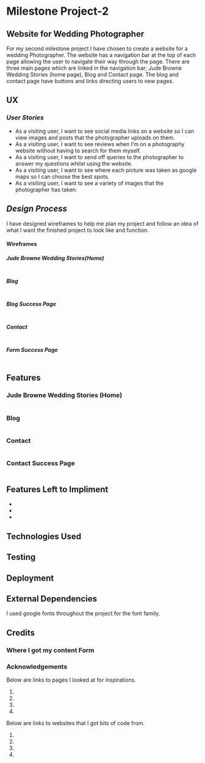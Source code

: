 # Milestone Project-2
## Website for Wedding Photographer
<p>For my second milestone project I have chosen to create a website for a wedding Photographer. The website has a navigation bar at the top of each page allowing the user to navigate their way through the page.  There are three main pages which are linked in the navigation bar; Jude Browne Wedding Stories (home page), Blog and Contact page. The blog and contact page have buttons and links directing users to new pages.</p>

## UX
<!------------------------Add in Text-->

### <em>User Stories</em>
<ul>
<li>As a visiting user, I want to see social media links on a website so I can view images and posts that the photographer uploads on them.</li>
<li>As a visiting user, I want to see reviews when I’m on a photography website without having to search for them myself.</li>
<li>As a visiting user, I want to send off queries to the photographer to answer my questions whilst using the website.</li>
<li>As a visiting user, I want to see where each picture was taken as google maps so I can choose the best spots.</li>
<li>As a visiting user, I want to see a variety of images that the photographer has taken.</li>
</ul>

## <em>Design Process</em>

<p>I have designed wireframes to help me plan my project and follow an idea of what I want the finished project to look like and function.</p>

#### Wireframes


##### Jude Browne Wedding Stories(Home)
<img src="" alt="">

##### Blog
<img src="" alt="">

##### Blog Success Page
<img src="" alt="">

##### Contact
<img src="" alt="">

##### Form Success Page
<img src="" alt="">

## Features

### Jude Browne Wedding Stories (Home)

<p></p>
<img src="" alt="">

### Blog

<p></p>
<img src="" alt="">

### Contact 

<p></p>
<img src="" alt="">

### Contact Success Page

<p></p>
<img src="" alt="">

## Features Left to Impliment

<ul>
<li></li>
<li></li>
<li></li>
</ul>

## Technologies Used

## Testing

## Deployment

## External Dependencies
<p>I used google fonts throughout the project for the font family.</p>

## Credits
### Where I got my content Form
<p></p>

### Acknowledgements
<p>Below are links to pages I looked at for inspirations.</p>
<ol>
<li></li>
<li></li>
<li></li>
<li></li>
</ol>

<p>Below are links to websites that I got bits of code from.</p>
<ol>
<li></li>
<li></li>
<li></li>
<li></li>
</ol>
